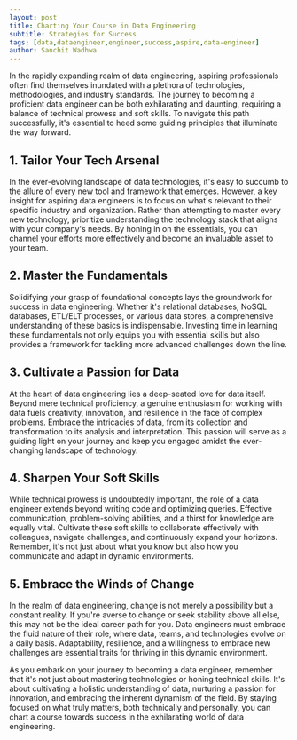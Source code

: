 ```yaml
---
layout: post
title: Charting Your Course in Data Engineering
subtitle: Strategies for Success
tags: [data,dataengineer,engineer,success,aspire,data-engineer]
author: Sanchit Wadhwa
---
```


In the rapidly expanding realm of data engineering, aspiring professionals often find themselves inundated with a plethora of technologies, methodologies, and industry standards. The journey to becoming a proficient data engineer can be both exhilarating and daunting, requiring a balance of technical prowess and soft skills. To navigate this path successfully, it's essential to heed some guiding principles that illuminate the way forward.

## 1. Tailor Your Tech Arsenal

In the ever-evolving landscape of data technologies, it's easy to succumb to the allure of every new tool and framework that emerges. However, a key insight for aspiring data engineers is to focus on what's relevant to their specific industry and organization. Rather than attempting to master every new technology, prioritize understanding the technology stack that aligns with your company's needs. By honing in on the essentials, you can channel your efforts more effectively and become an invaluable asset to your team.

## 2. Master the Fundamentals

Solidifying your grasp of foundational concepts lays the groundwork for success in data engineering. Whether it's relational databases, NoSQL databases, ETL/ELT processes, or various data stores, a comprehensive understanding of these basics is indispensable. Investing time in learning these fundamentals not only equips you with essential skills but also provides a framework for tackling more advanced challenges down the line.

## 3. Cultivate a Passion for Data

At the heart of data engineering lies a deep-seated love for data itself. Beyond mere technical proficiency, a genuine enthusiasm for working with data fuels creativity, innovation, and resilience in the face of complex problems. Embrace the intricacies of data, from its collection and transformation to its analysis and interpretation. This passion will serve as a guiding light on your journey and keep you engaged amidst the ever-changing landscape of technology.

## 4. Sharpen Your Soft Skills

While technical prowess is undoubtedly important, the role of a data engineer extends beyond writing code and optimizing queries. Effective communication, problem-solving abilities, and a thirst for knowledge are equally vital. Cultivate these soft skills to collaborate effectively with colleagues, navigate challenges, and continuously expand your horizons. Remember, it's not just about what you know but also how you communicate and adapt in dynamic environments.

## 5. Embrace the Winds of Change

In the realm of data engineering, change is not merely a possibility but a constant reality. If you're averse to change or seek stability above all else, this may not be the ideal career path for you. Data engineers must embrace the fluid nature of their role, where data, teams, and technologies evolve on a daily basis. Adaptability, resilience, and a willingness to embrace new challenges are essential traits for thriving in this dynamic environment.

As you embark on your journey to becoming a data engineer, remember that it's not just about mastering technologies or honing technical skills. It's about cultivating a holistic understanding of data, nurturing a passion for innovation, and embracing the inherent dynamism of the field. By staying focused on what truly matters, both technically and personally, you can chart a course towards success in the exhilarating world of data engineering.